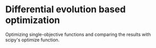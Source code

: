 # Differential evolution based optimization
Optimizing single-objective functions and comparing the results with scipy's optimize function.
